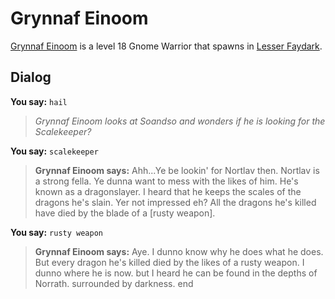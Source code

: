 # Grynnaf Einoom



[Grynnaf Einoom](/npc/57102) is a level 18 Gnome Warrior that spawns in [Lesser Faydark](/zone/57).



## Dialog

**You say:** `hail`



>*Grynnaf Einoom looks at Soandso and wonders if he is looking for the Scalekeeper?*

**You say:** `scalekeeper`



>**Grynnaf Einoom says:** Ahh...Ye be lookin' for Nortlav then. Nortlav is a strong fella. Ye dunna want to mess with the likes of him. He's known as a dragonslayer. I heard that he keeps the scales of the dragons he's slain. Yer not impressed eh? All the dragons he's killed have died by the blade of a [rusty weapon].

**You say:** `rusty weapon`



>**Grynnaf Einoom says:** Aye. I dunno know why he does what he does. But every dragon he's killed died by the likes of a rusty weapon. I dunno where he is now. but I heard he can be found in the depths of Norrath. surrounded by darkness.
end





